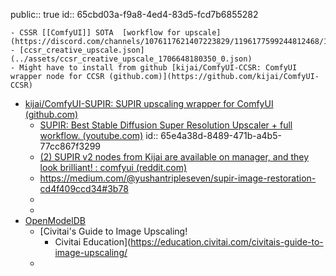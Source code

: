 public:: true
id:: 65cbd03a-f9a8-4ed4-83d5-fcd7b6855282

	- CSSR [[ComfyUI]] SOTA  [workflow for upscale](https://discord.com/channels/1076117621407223829/1196177599244812468/1196177599244812468)
	- [ccsr_creative_upscale.json](../assets/ccsr_creative_upscale_1706648180350_0.json)
	- Might have to install from github [kijai/ComfyUI-CCSR: ComfyUI wrapper node for CCSR (github.com)](https://github.com/kijai/ComfyUI-CCSR)
- [kijai/ComfyUI-SUPIR: SUPIR upscaling wrapper for ComfyUI (github.com)](https://github.com/kijai/ComfyUI-SUPIR)
	- [SUPIR: Best Stable Diffusion Super Resolution Upscaler + full workflow. (youtube.com)](https://www.youtube.com/watch?v=Q9y-7Nwj2ic)
	  id:: 65e4a38d-8489-471b-a4b5-77cc867f3299
	- [(2) SUPIR v2 nodes from Kijai are available on manager, and they look brilliant! : comfyui (reddit.com)](https://www.reddit.com/r/comfyui/comments/1bh07ke/supir_v2_nodes_from_kijai_are_available_on/)
	- https://medium.com/@yushantripleseven/supir-image-restoration-cd4f409ccd34#3b78
	-
	-
- [OpenModelDB](https://openmodeldb.info/)
	- [Civitai's Guide to Image Upscaling!
		- Civitai Education](https://education.civitai.com/civitais-guide-to-image-upscaling/
	-